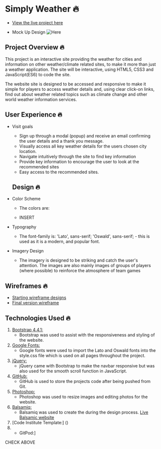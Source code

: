 # Simply Weather 🔥

- [View the live project here](INSERT)

- Mock Up Design ![Here](INSERT)

## Project Overview 🔥

This project is an interactive site providing the weather for cities and information on other weather/climate related sites, to make it more than just a weather application. The site will be interactive, using HTML5, CSS3 and JavaScript(ES6) to code the site.

The website site is designed to be accessed and responsive to make it simple for players to access weather details and, using clear click-on links, find out about weather related topics such as climate change and other world weather information services.

## User Experience 🔥

- Visit goals

  - Sign up through a modal (popup) and receive an email confirming the user details and a thank you message.
  - Visually access all key weather details for the users chosen city location.
  - Navigate intuitively through the site to find key information
  - Provide key information to encourage the user to look at the recommended sites
  - Easy access to the recommended sites.

  ## Design 🔥

* Color Scheme

  - The colors are:

  - INSERT

* Typography

  - The font-family is: 'Lato', sans-serif; 'Oswald', sans-serif; - this is used as it is a modern, and popular font.

* Imagery Design

  - The imagery is designed to be striking and catch the user's attention. The images are also mainly images of groups of players (where possible) to reinforce the atmosphere of team games

## Wireframes 🔥

- [Starting wireframe designs](INSERT)
- [Final version wireframe](INSERT)

## Technologies Used 🔥

1. [Bootstrap 4.4.1:](https://getbootstrap.com/docs/4.4/getting-started/introduction/)
   - Bootstrap was used to assist with the responsiveness and styling of the website.
2. [Google Fonts:](https://fonts.google.com/)
   - Google fonts were used to import the Lato and Oswald fonts into the style.css file which is used on all pages throughout the project.
3. [jQuery:](https://jquery.com/)
   - jQuery came with Bootstrap to make the navbar responsive but was also used for the smooth scroll function in JavaScript.
4. [GitHub:](https://github.com/)
   - GitHub is used to store the projects code after being pushed from Git.
5. [Photoshop:](https://www.adobe.com/ie/products/photoshop.html)
   - Photoshop was used to resize images and editing photos for the website.
6. [Balsamiq:](https://balsamiq.com/)
   - Balsamiq was used to create the during the design process. [Live Balsamic website](https://balsamiq.cloud/se8movd/pumvola)
7. [Code Institute Template:] ()
8. - GitPod:]

CHECK ABOVE